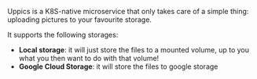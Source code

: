 Uppics is a K8S-native microservice that only takes care of a simple thing: uploading pictures to your favourite storage.

It supports the following storages:
 * **Local storage**: it will just store the files to a mounted volume, up to you what you then want to do with that volume! 
 * **Google Cloud Storage**: it will store the files to google storage